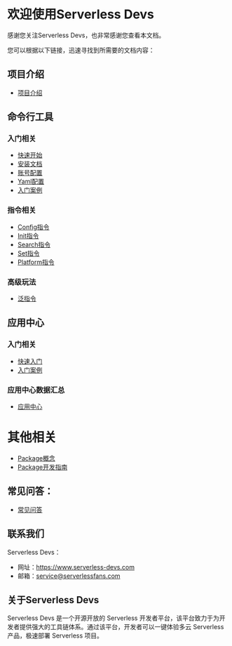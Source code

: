 # 欢迎使用Serverless Devs

感谢您关注Serverless Devs，也非常感谢您查看本文档。

您可以根据以下链接，迅速寻找到所需要的文档内容：

## 项目介绍

* [项目介绍](Serverless-Devs/Serverless-Devs介绍.md)


## 命令行工具
### 入门相关

* [快速开始](开发者工具/快速入门/快速开始.md)
* [安装文档](开发者工具/快速入门/工具安装.md)
* [账号配置](开发者工具/快速入门/密钥配置.md)
* [Yaml配置](开发者工具/快速入门/Yaml格式规范.md)
* [入门案例](开发者工具/快速入门/入门案例.md)

### 指令相关

* [Config指令](开发者工具/指令相关/Config指令.md)
* [Init指令](开发者工具/指令相关/Init指令.md)
* [Search指令](开发者工具/指令相关/Search指令.md)
* [Set指令](开发者工具/指令相关/Set指令.md)
* [Platform指令](开发者工具/指令相关/Platform指令.md)

### 高级玩法
* [泛指令](开发者工具/指令相关/泛指令.md)


## 应用中心


### 入门相关

* [快速入门](应用中心/快速入门.md)
* [入门案例](应用中心/入门案例.md)

### 应用中心数据汇总

* [应用中心](应用中心/应用汇总.md)



# 其他相关
* [Package概念](Serverless-Devs/Package概念区分.md)
* [Package开发指南](Serverless-Devs/Package开发指南.md)

## 常见问答：

* [常见问答](开发者工具/快速入门/faq.md)

## 联系我们

Serverless Devs：

- 网址：https://www.serverless-devs.com
- 邮箱：service@serverlessfans.com

## 关于Serverless Devs

Serverless Devs 是一个开源开放的 Serverless 开发者平台，该平台致力于为开发者提供强大的工具链体系。通过该平台，开发者可以一键体验多云 Serverless 产品，极速部署 Serverless 项目。